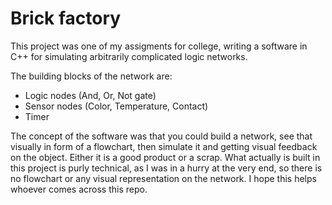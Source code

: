 # Brick factory

This project was one of my assigments for college, writing a software in C++ for simulating arbitrarily complicated logic networks.

The building blocks of the network are:
  - Logic nodes (And, Or, Not gate)
  - Sensor nodes (Color, Temperature, Contact)
  - Timer

The concept of the software was that you could build a network, see that visually in form of a flowchart, then simulate it and getting visual feedback on the object. Either it is a good product or a scrap.
What actually is built in this project is purly technical, as I was in a hurry at the very end, so there is no flowchart or any visual representation on the network.
I hope this helps whoever comes across this repo.

